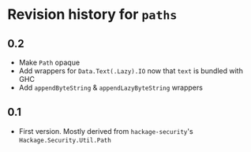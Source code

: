 # Revision history for `paths`

## 0.2

* Make `Path` opaque
* Add wrappers for `Data.Text(.Lazy).IO` now that `text` is bundled with GHC
* Add `appendByteString` & `appendLazyByteString` wrappers

## 0.1

* First version. Mostly derived from `hackage-security`'s `Hackage.Security.Util.Path`
